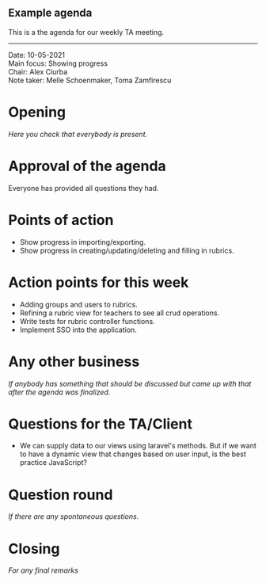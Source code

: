 ## Example agenda

This is a the agenda for our weekly TA meeting.

---

Date:           10-05-2021\
Main focus:     Showing progress\
Chair:          Alex Ciurba\
Note taker:     Melle Schoenmaker, Toma Zamfirescu


# Opening
*Here you check that everybody is present.*

# Approval of the agenda
Everyone has provided all questions they had.

# Points of action

- Show progress in importing/exporting.
- Show progress in creating/updating/deleting and filling in rubrics.

# Action points for this week

- Adding groups and users to rubrics.
- Refining a rubric view for teachers to see all crud operations.
- Write tests for rubric controller functions.
- Implement SSO into the application.

# Any other business
*If anybody has something that should be discussed but came up with that after the agenda was finalized.*

# Questions for the TA/Client

- We can supply data to our views using laravel's methods. But if we want to have a dynamic view that changes based on user input, is the best practice JavaScript?
    

# Question round
*If there are any spontaneous questions.*

# Closing
*For any final remarks*
